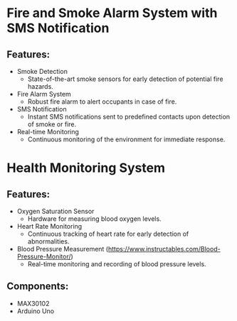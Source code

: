 # Fire and Smoke Alarm System with SMS Notification
## Features:
* Smoke Detection
  * State-of-the-art smoke sensors for early detection of potential fire hazards.
* Fire Alarm System
  * Robust fire alarm to alert occupants in case of fire.
* SMS Notification
  * Instant SMS notifications sent to predefined contacts upon detection of smoke or fire.
* Real-time Monitoring
  * Continuous monitoring of the environment for immediate response.

# Health Monitoring System
## Features:
* Oxygen Saturation Sensor
  * Hardware for measuring blood oxygen levels.
* Heart Rate Monitoring
  * Continuous tracking of heart rate for early detection of abnormalities.
* Blood Pressure Measurement (https://www.instructables.com/Blood-Pressure-Monitor/)
  * Real-time monitoring and recording of blood pressure levels.
## Components:
* MAX30102
* Arduino Uno
